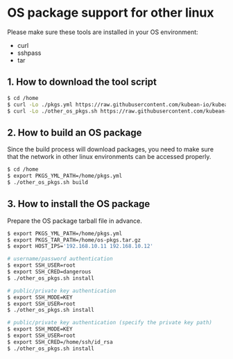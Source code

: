 # OS package support for other linux

Please make sure these tools are installed in your OS environment:
* curl
* sshpass
* tar

## 1. How to download the tool script

``` bash
$ cd /home
$ curl -Lo ./pkgs.yml https://raw.githubusercontent.com/kubean-io/kubean/main/build/os-packages/others/pkgs.yml
$ curl -Lo ./other_os_pkgs.sh https://raw.githubusercontent.com/kubean-io/kubean/main/build/os-packages/others/other_os_pkgs.sh && chmod +x other_os_pkgs.sh
```

## 2. How to build an OS package

Since the build process will download packages, you need to make sure that the network in other linux environments can be accessed properly.

``` bash
$ cd /home
$ export PKGS_YML_PATH=/home/pkgs.yml
$ ./other_os_pkgs.sh build
```

## 3. How to install the OS package

Prepare the OS package tarball file in advance.

``` bash
$ export PKGS_YML_PATH=/home/pkgs.yml
$ export PKGS_TAR_PATH=/home/os-pkgs.tar.gz
$ export HOST_IPS='192.168.10.11 192.168.10.12'

# username/password authentication
$ export SSH_USER=root
$ export SSH_CRED=dangerous
$ ./other_os_pkgs.sh install

# public/private key authentication
$ export SSH_MODE=KEY
$ export SSH_USER=root
$ ./other_os_pkgs.sh install

# public/private key authentication (specify the private key path)
$ export SSH_MODE=KEY
$ export SSH_USER=root
$ export SSH_CRED=/home/ssh/id_rsa
$ ./other_os_pkgs.sh install
```
